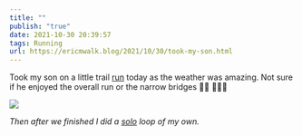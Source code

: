 ```yaml
---
title: ""
publish: "true"
date: 2021-10-30 20:39:57
tags: Running
url: https://ericmwalk.blog/2021/10/30/took-my-son.html
---
```


Took my son on a little trail [run](https://www.strava.com/activities/6189084457) today as the weather was amazing. Not sure if he enjoyed the overall run or the narrow bridges 🤷‍♂️ 🏃🏻‍♂️


![](https://ericmwalk.blog/uploads/2021/2605acb315.jpg)

*Then after we finished I did a [solo](https://www.strava.com/activities/6189187472) loop of my own.*